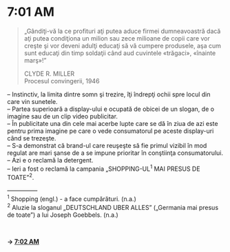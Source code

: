 # 7:01 AM

> „Gândiţi-vă la ce profituri aţi putea aduce firmei dumneavoastră dacă aţi putea condiţiona un milion sau zece milioane de copii care vor creşte şi vor deveni adulţi educaţi să vă cumpere produsele, aşa cum sunt educaţi din timp soldaţii când aud cuvintele «trăgaci», «înainte marş»!”  
>
> CLYDE R. MILLER  
> Procesul convingerii, 1946

– Instinctiv, la limita dintre somn şi trezire, îţi îndrepţi ochii spre locul din care vin sunetele.  
– Partea superioară a display-ului e ocupată de obicei de un slogan, de o imagine sau de un clip video publicitar.  
– În publicitate una din cele mai acerbe lupte care se dă în ziua de azi este pentru prima imagine pe care o vede consumatorul pe aceste display-uri când se trezeşte.  
– S-a demonstrat că brand-ul care reuşeşte să fie primul vizibil în mod regulat are mari şanse de a se impune prioritar în conştiinţa consumatorului.  
– Azi e o reclamă la detergent.  
– Ieri a fost o reclamă la campania „SHOPPING-UL<sup>1</sup> MAI PRESUS DE TOATE”<sup>2</sup>.  

—————  
<sup>1</sup> Shopping (engl.) - a face cumpărături. (n.a.)  
<sup>2</sup> Aluzie la sloganul „DEUTSCHLAND UBER ALLES” („Germania mai presus de toate”) a lui Joseph Goebbels. (n.a.)  

<br>  

**→ [7:02 AM](7-02.md)**